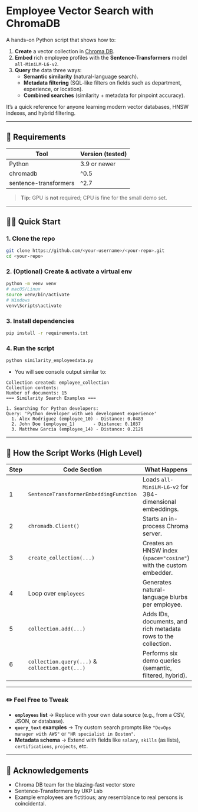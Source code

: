 # Employee Vector Search with ChromaDB

A hands-on Python script that shows how to:

1. **Create** a vector collection in [Chroma DB](https://www.trychroma.com/).  
2. **Embed** rich employee profiles with the **Sentence-Transformers** model `all-MiniLM-L6-v2`.  
3. **Query** the data three ways:
   - **Semantic similarity** (natural-language search).
   - **Metadata filtering** (SQL-like filters on fields such as department, experience, or location).
   - **Combined searches** (similarity + metadata for pinpoint accuracy).

It’s a quick reference for anyone learning modern vector databases, HNSW indexes, and hybrid filtering.

---

## 🔧 Requirements

| Tool | Version (tested) |
|------|------------------|
| Python | 3.9 or newer |
| chromadb | ^0.5 |
| sentence-transformers | ^2.7 |

> **Tip:** GPU is **not** required; CPU is fine for the small demo set.

---

## 🏃‍♂️ Quick Start

### 1. Clone the repo

```bash
git clone https://github.com/<your-username>/<your-repo>.git
cd <your-repo>
```

### 2. (Optional) Create & activate a virtual env
```bash
python -m venv venv
# macOS/Linux
source venv/bin/activate
# Windows
venv\Scripts\activate
```

### 3. Install dependencies
```bash
pip install -r requirements.txt
```

### 4. Run the script
```bash
python similarity_employeedata.py
```
- You will see console output similar to:
```console
Collection created: employee_collection
Collection contents:
Number of documents: 15
=== Similarity Search Examples ===

1. Searching for Python developers:
Query: 'Python developer with web development experience'
  1. Alex Rodriguez (employee_10) - Distance: 0.0483
  2. John Doe (employee_1)       - Distance: 0.1037
  3. Matthew Garcia (employee_14) - Distance: 0.2126
```

---

## 🧩 How the Script Works (High Level)

| Step | Code Section                              | What Happens                                                                 |
|------|-------------------------------------------|------------------------------------------------------------------------------|
| 1    | `SentenceTransformerEmbeddingFunction`    | Loads `all-MiniLM-L6-v2` for 384-dimensional embeddings.                    |
| 2    | `chromadb.Client()`                       | Starts an in-process Chroma server.                                         |
| 3    | `create_collection(...)`                  | Creates an HNSW index (`space="cosine"`) with the custom embedder.         |
| 4    | Loop over `employees`                     | Generates natural-language blurbs per employee.                            |
| 5    | `collection.add(...)`                     | Adds IDs, documents, and rich metadata rows to the collection.             |
| 6    | `collection.query(...)` & `collection.get(...)` | Performs six demo queries (semantic, filtered, hybrid).              |

---

### ✏️ Feel Free to Tweak

- **`employees` list** → Replace with your own data source (e.g., from a CSV, JSON, or database).
- **`query_text` examples** → Try custom search prompts like `"DevOps manager with AWS"` or `"HR specialist in Boston"`.
- **Metadata schema** → Extend with fields like `salary`, `skills` (as lists), `certifications`, `projects`, etc.

---

## 🙌 Acknowledgements
- Chroma DB team for the blazing-fast vector store
- Sentence-Transformers by UKP Lab
- Example employees are fictitious; any resemblance to real persons is coincidental.